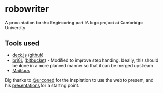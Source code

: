 robowriter
==========

A presentation for the Engineering part IA lego project at Cambridge University

Tools used
---------

* [deck.js](http://imakewebthings.com/deck.js/) ([github](http://github.com/imakewebthings/deck.js))
* [briGL](http://www.lugato.net/brigl/index.html) ([bitbucket](https://bitbucket.org/msx80/brigl)) - Modified to improve step handing. Ideally, this should be done in a more planned manner so that it can be merged upstream
* [Mathbox](https://github.com/unconed/MathBox.js/)

Big thanks to [@unconed](https://github.com/unconed) for the inspiration to use the web to present, and his [presentations](https://github.com/unconed/fullfrontal) for a starting point.
